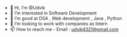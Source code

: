 - 👋 Hi, I’m @Udvik
- 👀 I’m interested in Software Development
- 🌱 I’m good at DSA , Web development , Java , Python
- 💞️ I’m looking to work with companies as Intern
- 📫 How to reach me - Email : udvik4321@gmail.com


